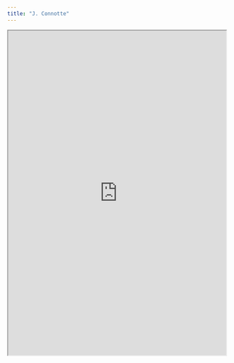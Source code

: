 ```yaml
---
title: "J. Connotte"
---
```




<iframe height="750" width="100%" src="https://ewelton.github.io/ktest/wiki.html#J.%20Connotte"></iframe>
